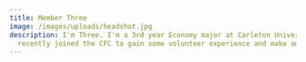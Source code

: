 ```yaml
---
title: Member Three
image: /images/uploads/headshot.jpg
description: I'm Three. I'm a 3rd year Economy major at Carleton University, and
  recently joined the CFC to gain some volunteer experience and make an impact.
---
```

